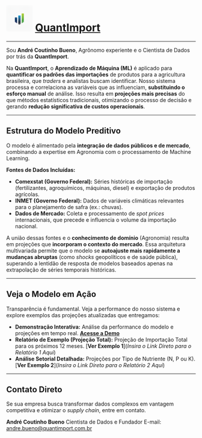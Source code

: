 # <img src="logo3.png" alt="Logo QuantImport" width="70"> [QuantImport](https://quantimportbrazil.github.io/Sobre/)

---

Sou **André Coutinho Bueno**, Agrônomo experiente e o Cientista de Dados por trás da **QuantImport**.

Na **QuantImport**, o **Aprendizado de Máquina (ML)** é aplicado para **quantificar os padrões das importações** de produtos para a agricultura brasileira, que *traders* e analistas buscam identificar. Nosso sistema processa e correlaciona as variáveis que as influenciam,  **substituindo o esforço manual** de análise. Isso resulta em **projeções mais precisas** do que métodos estatísticos tradicionais, otimizando o processo de decisão e gerando **redução significativa de custos operacionais**.

---

## Estrutura do Modelo Preditivo

O modelo é alimentado pela **integração de dados públicos e de mercado**, combinando a expertise em Agronomia com o processamento de Machine Learning.

**Fontes de Dados Incluídas:**

* **Comexstat (Governo Federal):** Séries históricas de importação (fertilizantes, agroquímicos, máquinas, diesel) e exportação de produtos agrícolas.
* **INMET (Governo Federal):** Dados de variáveis climáticas relevantes para o planejamento de safra (ex.: chuvas).
* **Dados de Mercado:** Coleta e processamento de *spot prices* internacionais, que precede e influencia o volume da importação nacional.

A união dessas fontes e o **conhecimento de domínio** (Agronomia) resulta em projeções que **incorporam o contexto do mercado**. Essa arquitetura multivariada permite que o modelo se **autoajuste mais rapidamente a mudanças abruptas** (como *shocks* geopolíticos e de saúde pública), superando a lentidão de resposta de modelos baseados apenas na extrapolação de séries temporais históricas.

---

## Veja o Modelo em Ação

Transparência é fundamental. Veja a performance do nosso sistema e explore exemplos das projeções atualizadas que entregamos:

* **Demonstração Interativa:** Análise da performance do modelo e projeções em tempo real. [**Acesse a Demo**](https://quantimportbrazil.github.io/Demo/)
* **Relatório de Exemplo (Projeção Total):** Projeção de Importação Total para os próximos 12 meses. [**Ver Exemplo 1**](*Insira o Link Direto para o Relatório 1 Aqui*)
* **Análise Setorial Detalhada:** Projeções por Tipo de Nutriente (N, P ou K). [**Ver Exemplo 2**](*Insira o Link Direto para o Relatório 2 Aqui*)

---

## Contato Direto

Se sua empresa busca transformar dados complexos em vantagem competitiva e otimizar o *supply chain*, entre em contato.

**André Coutinho Bueno**
Cientista de Dados e Fundador
E-mail: andre.bueno@quantimport.com.br

